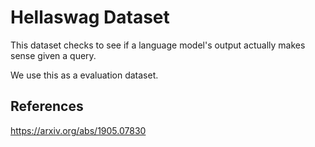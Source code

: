 # Hellaswag Dataset

This dataset checks to see if a language model's output actually makes sense given a query.

We use this as a evaluation dataset.

## References

https://arxiv.org/abs/1905.07830
